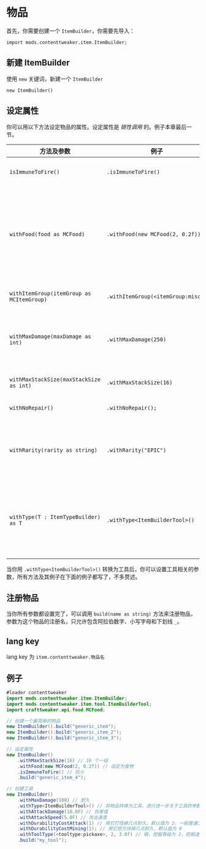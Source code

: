 # 物品

首先，你需要创建一个 `ItemBuilder`，你需要先导入：

`import mods.contenttweaker.item.ItemBuilder;`

## 新建 ItemBuilder

使用 `new` 关键词，新建一个 `ItemBuilder`

`new ItemBuilder()`

## 设定属性

你可以用以下方法设定物品的属性。设定属性是 *链性调用* 的。例子本章最后一节。

| 方法及参数 | 例子 | 描述 |
| ---- | ----- | ---- |
| `isImmuneToFire()` | `.isImmuneToFire()` | 设置为防火，与下界合金相同 |
| `withFood(food as MCFood)` | `.withFood(new MCFood(2, 0.2f))` | 设置这个物品为食物，第一个参数为回多少饥饿度，第二个参数是[营养价值](https://minecraft.fandom.com/zh/wiki/%E9%A3%9F%E7%89%A9#.E8.90.A5.E5.85.BB.E4.BB.B7.E5.80.BC)的一半，MCFood 还有更多内容可设置，见对应文档 |
| `withItemGroup(itemGroup as MCItemGroup)` | `.withItemGroup(<itemGroup:misc>)` | 设置在哪个创造标签下（默认在杂项） |
| `withMaxDamage(maxDamage as int)` | `.withMaxDamage(250)` | 设定最大耐久值，设置后将强制使物品不可堆叠（即 maxStackSize = 1） |
| `withMaxStackSize(maxStackSize as int)` | `.withMaxStackSize(16)` | 一组多少个物品？（默认值 64）|
| `withNoRepair()` | `.withNoRepair();` | 物品不可在铁砧上修复 |
| `withRarity(rarity as string)` | `.withRarity("EPIC")` | 设置物品稀有度，会影响游戏内物品名字的颜色，可使用 COMMON UNCOMMON RARE EPIC |
| `withType(T : ItemTypeBuilder) as T` | `.withType<ItemBuilderTool>()` | 将物品设置为其他特殊类型的物品，可进行进一步的参数设置，这个方法调用后前面的方法将不可用 |

当你用 `.withType<ItemBuilderTool>()` 转换为工具后，你可以设置工具相关的参数，所有方法及其例子在下面的例子都写了，不多赘述。

## 注册物品

当你所有参数都设置完了，可以调用 `build(name as string)` 方法来注册物品，参数为这个物品的注册名，只允许包含阿拉伯数字、小写字母和下划线 `_`。

## lang key

lang key 为 `item.contenttweaker.物品名`

## 例子

```java
#loader contenttweaker
import mods.contenttweaker.item.ItemBuilder;
import mods.contenttweaker.item.tool.ItemBuilderTool;
import crafttweaker.api.food.MCFood;

// 创建一个最简单的物品
new ItemBuilder().build("generic_item");
new ItemBuilder().build("generic_item_2");
new ItemBuilder().build("generic_item_3");

// 设定属性
new ItemBuilder()
    .withMaxStackSize(16) // 16 个一组
    .withFood(new MCFood(2, 0.2f)) // 设定为食物
    .isImmuneToFire() // 防火
    .build("generic_item_4");

// 创建工具
new ItemBuilder()
    .withMaxDamage(100) // 耐久
    .withType<ItemBuilderTool>() // 将物品转换为工具，进行进一步关于工具的参数设定
    .withAttackDamage(10.0F) // 伤害值
    .withAttackSpeed(5.0F) // 攻击速度
    .withDurabilityCostAttack(1) // 用它打怪掉几点耐久，默认值为 2，一般普通工具为 2，剑为 1
    .withDurabilityCostMining(1); // 用它挖方块掉几点耐久，默认值为 0
    .withToolType(<tooltype:pickaxe>, 2, 3.0f) // 镐，挖掘等级为 2，挖掘速度为 3.0
    .build("my_tool");
```
